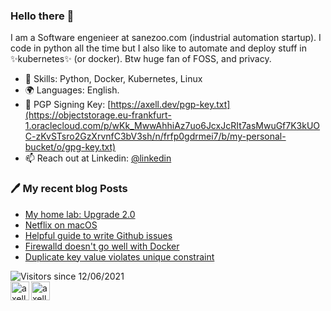 ### Hello there 👋

I am a Software engenieer at sanezoo.com (industrial automation startup). I code in python all the time but I also like to automate and deploy stuff in ✨kubernetes✨ (or docker). Btw huge fan of FOSS, and privacy.



* 🔨 Skills: Python, Docker, Kubernetes, Linux
* 🌍 Languages: English.
* 🔑 PGP Signing Key: [https://axell.dev/pgp-key.txt](https://objectstorage.eu-frankfurt-1.oraclecloud.com/p/wKk_MwwAhhiAz7uo6JcxJcRIt7asMwuGf7K3kUOC-zKvSTsro2GzXrvnfC3bV3sh/n/frfp0gdrmei7/b/my-personal-bucket/o/gpg-key.txt)
* 📫 Reach out at Linkedin: [@linkedin](https://linkedin.com/in/yxhlbgwk)

### 🖊 My recent blog Posts
<!--START_SECTION:feed-->
* [My home lab: Upgrade 2.0](https:&#x2F;&#x2F;axell.dev&#x2F;my-home-lab&#x2F;)
* [Netflix on macOS](https:&#x2F;&#x2F;axell.dev&#x2F;netlifx-on-macos&#x2F;)
* [Helpful guide to write Github issues](https:&#x2F;&#x2F;axell.dev&#x2F;how-to-write-github-issue&#x2F;)
* [Firewalld doesn&#39;t go well with Docker](https:&#x2F;&#x2F;axell.dev&#x2F;how-run-firewalld-with-docker&#x2F;)
* [Duplicate key value violates unique constraint](https:&#x2F;&#x2F;axell.dev&#x2F;database&#x2F;)
<!--END_SECTION:feed-->


![Visitors since 12/06/2021](https://visitor-badge.glitch.me/badge?page_id=axeII.github.readme)
<br>
<a href="https://twitter.com/axeII_dev">
  <img align="left" alt="axell" width="30" height="30" src="https://cdn.jsdelivr.net/npm/simple-icons@v3/icons/twitter.svg" />
</a>
<a href="https://linkedin.com/in/apoorvtyagi" target="blank"><img align="center" src="https://cdn.jsdelivr.net/npm/simple-icons@3.0.1/icons/linkedin.svg" alt="axell" height="30" width="30" />
</a>








